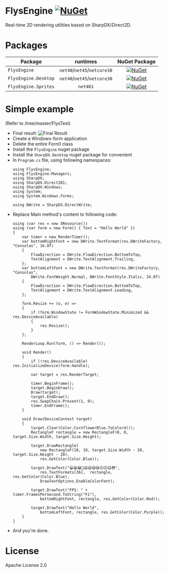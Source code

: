 # FlysEngine [![NuGet](https://img.shields.io/badge/nuget-1.0.4-blue.svg)](https://www.nuget.org/packages/FlysEngine/)
Real-time 2D rendering utilities based on SharpDX/Direct2D.

# Packages
| Package              | runtimes                    | NuGet Package |
| ------------------   |:---------------------:      |:-------------:| 
| `FlysEngine`         | `net40`/`net45`/`netcore30` | [![NuGet](https://img.shields.io/badge/nuget-1.0.4-blue.svg)](https://www.nuget.org/packages/FlysEngine/) |
| `FlysEngine.Desktop` | `net40`/`net45`/`netcore30` | [![NuGet](https://img.shields.io/badge/nuget-1.0.4-blue.svg)](https://www.nuget.org/packages/FlysEngine.Desktop/) |
| `FlysEngine.Sprites` | `net461`                | [![NuGet](https://img.shields.io/badge/nuget-0.2.2-blue.svg)](https://www.nuget.org/packages/FlysEngine.Sprites/) |

# Simple example
(Refer to /tree/master/FlysTest)
* Final result:
  ![Final Result](FlysTest/FlysTest.png)
* Create a Windows-form application
* Delete the entire Form1 class
* Install the `FlysEngine` nuget package
* Install the `SharpDX.Desktop` nuget package for convenient
* In `Program.cs` file, using following namespaces:
  ```
  using FlysEngine;
  using FlysEngine.Managers;
  using SharpDX;
  using SharpDX.Direct2D1;
  using SharpDX.Windows;
  using System;
  using System.Windows.Forms;
  
  using DWrite = SharpDX.DirectWrite;
  ```
* Replace Main method's content to following code:
  ```
  using (var res = new XResource())
  using (var form = new Form() { Text = "Hello World" })
  {
      var timer = new RenderTimer();
      var bottomRightFont = new DWrite.TextFormat(res.DWriteFactory, "Consolas", 16.0f)
      {
          FlowDirection = DWrite.FlowDirection.BottomToTop, 
          TextAlignment = DWrite.TextAlignment.Trailing, 
      };
      var bottomLeftFont = new DWrite.TextFormat(res.DWriteFactory, "Consolas", 
          DWrite.FontWeight.Normal, DWrite.FontStyle.Italic, 24.0f)
      {
          FlowDirection = DWrite.FlowDirection.BottomToTop, 
          TextAlignment = DWrite.TextAlignment.Leading, 	
      };
  
      form.Resize += (o, e) =>
      {
          if (form.WindowState != FormWindowState.Minimized && res.DeviceAvailable)
          {
              res.Resize();
          }
      };
  
      RenderLoop.Run(form, () => Render());
  
      void Render()
      {
          if (!res.DeviceAvailable) res.InitializeDevice(form.Handle);
  
          var target = res.RenderTarget;
  
          timer.BeginFrame();
          target.BeginDraw();
          Draw(target);
          target.EndDraw();
          res.SwapChain.Present(1, 0);
          timer.EndFrame();
      }
  
      void Draw(DeviceContext target)
      {
          target.Clear(Color.CornflowerBlue.ToColor4());
          RectangleF rectangle = new RectangleF(0, 0, target.Size.Width, target.Size.Height);

		  target.DrawRectangle(
              new RectangleF(10, 10, target.Size.Width - 20, target.Size.Height - 20), 
              res.GetColor(Color.Blue));
  
          target.DrawText("😀😁😂🤣😃😄😅😆😉😊😋😎", 
              res.TextFormats[36],  rectangle, res.GetColor(Color.Blue), 
              DrawTextOptions.EnableColorFont);
  
          target.DrawText("FPS: " + timer.FramesPerSecond.ToString("F1"), 
              bottomRightFont, rectangle, res.GetColor(Color.Red));
  
          target.DrawText("Hello World",
              bottomLeftFont, rectangle, res.GetColor(Color.Purple));
      }
  }
  ```
* And you're done.

# License
Apache License 2.0
